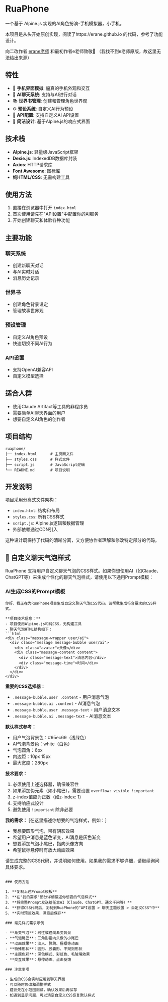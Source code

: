 # RuaPhone

一个基于 Alpine.js 实现的AI角色扮演-手机模拟器，小手机。

本项目是从头开始原创实现，阅读了https://erane.github.io 的代码，参考了功能设计。


向二改作者 [erane老师](https://github.com/Erane) 和最初作者e老师致敬🫡 （我找不到e老师原版，故这里无法给出来源）

## 特性

- 📱 **手机界面模拟**: 逼真的手机外观和交互
- 💬 **AI聊天系统**: 支持与AI进行对话
- 📚 **世界书管理**: 创建和管理角色世界观
- ⚙️ **预设系统**: 自定义AI行为预设
- 🔑 **API配置**: 支持自定义AI API设置
- 🎨 **简洁设计**: 基于Alpine.js的响应式界面

## 技术栈

- **Alpine.js**: 轻量级JavaScript框架
- **Dexie.js**: IndexedDB数据库封装
- **Axios**: HTTP请求库
- **Font Awesome**: 图标库
- **纯HTML/CSS**: 无需构建工具

## 使用方法

1. 直接在浏览器中打开 `index.html`
2. 首次使用请先在"API设置"中配置你的AI服务
3. 开始创建聊天和体验各种功能

## 主要功能

### 聊天系统
- 创建新聊天对话
- 与AI实时对话
- 消息历史记录

### 世界书
- 创建角色背景设定
- 管理故事世界观

### 预设管理
- 自定义AI角色预设
- 快速切换不同AI行为

### API设置
- 支持OpenAI兼容API
- 自定义模型选择

## 适合人群

- 使用Claude Artifact等工具的非程序员
- 需要简单AI聊天界面的用户
- 想要自定义AI角色的创作者


## 项目结构

```
ruaphone/
├── index.html      # 主页面文件
├── styles.css      # 样式文件
├── script.js       # JavaScript逻辑
└── README.md       # 项目说明
```

## 开发说明

项目采用分离式文件架构：
- `index.html`: 结构和布局
- `styles.css`: 所有CSS样式
- `script.js`: Alpine.js逻辑和数据管理
- 外部依赖通过CDN引入

这种设计既保持了代码的清晰分离，又方便协作者理解和修改特定部分的代码。

## 🎨 自定义聊天气泡样式

RuaPhone 支持用户自定义聊天气泡的CSS样式。如果你想使用AI（如Claude、ChatGPT等）来生成个性化的聊天气泡样式，请使用以下通用Prompt模板：

### AI生成CSS的Prompt模板

```
你好，我正在为RuaPhone项目生成自定义聊天气泡CSS代码。请帮我生成符合要求的CSS样式。

**项目技术信息：**
- 项目使用Alpine.js和纯CSS，无构建工具
- 聊天气泡HTML结构如下：
```html
<div class="message-wrapper user/ai">
  <div class="message message-bubble user/ai">
    <div class="avatar">头像</div>
    <div class="message-content content">
      <div class="message-text">消息内容</div>
      <div class="message-time">时间</div>
    </div>
  </div>
</div>
```

**重要的CSS选择器：**
- `.message-bubble.user .content` - 用户消息气泡
- `.message-bubble.ai .content` - AI消息气泡  
- `.message-bubble.user .message-text` - 用户消息文本
- `.message-bubble.ai .message-text` - AI消息文本

**默认样式参考：**
- 用户气泡背景色：#95ec69（浅绿色）
- AI气泡背景色：white（白色）
- 气泡圆角：6px
- 内边距：10px 15px
- 最大宽度：280px

**技术要求：**
1. 必须使用上述选择器，确保兼容性
2. 如果添加伪元素（如小尾巴），需要设置 `overflow: visible !important`
3. z-index值应为正数（如z-index: 1）
4. 支持响应式设计
5. 避免使用 `!important` 除非必要

**我的需求：**
[在这里描述你想要的气泡样式，例如：]
- 我想要圆形气泡，带有阴影效果
- 希望用户消息是蓝色渐变，AI消息是灰色渐变
- 想要添加气泡小尾巴，指向头像方向
- 希望鼠标悬停时有放大动画效果

请生成完整的CSS代码，并说明如何使用。如果我的需求不够详细，请继续询问具体要求。
```

### 使用方法

1. **复制上述Prompt模板**
2. **在"我的需求"部分详细描述你想要的气泡样式**
3. **将完整Prompt发送给任意AI（Claude、ChatGPT、通义千问等）**
4. **获得CSS代码后，复制到RuaPhone的"API设置 > 聊天主题设置 > 自定义CSS"中**
5. **实时预览效果，满意后保存**

### 常见样式需求示例

- **渐变气泡**：线性或径向渐变背景
- **气泡尾巴**：三角形指向头像的小尾巴
- **动画效果**：淡入、弹跳、摇摆等动画
- **特殊形状**：圆形、胶囊形、不规则形状
- **主题色彩**：深色模式、彩虹色、毛玻璃效果
- **交互效果**：悬停动画、点击反馈

### 注意事项

- 生成的CSS会实时应用到聊天界面
- 可以随时修改和调整样式
- 建议先在小范围测试，确认效果后再保存
- 如遇到显示问题，可以清空自定义CSS恢复默认样式